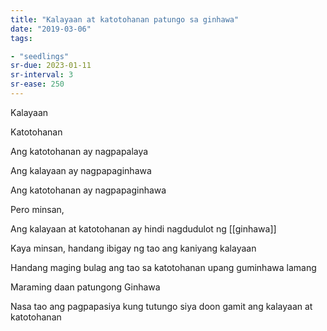 ```yaml
---
title: "Kalayaan at katotohanan patungo sa ginhawa"
date: "2019-03-06"
tags:

- "seedlings"
sr-due: 2023-01-11
sr-interval: 3
sr-ease: 250
---
```


Kalayaan

Katotohanan

Ang katotohanan ay nagpapalaya

Ang kalayaan ay nagpapaginhawa

Ang katotohanan ay nagpapaginhawa

Pero minsan,

Ang kalayaan at katotohanan ay hindi nagdudulot ng [[ginhawa]]

Kaya minsan, handang ibigay ng tao ang kaniyang kalayaan

Handang maging bulag ang tao sa katotohanan upang guminhawa lamang

Maraming daan patungong Ginhawa

Nasa tao ang pagpapasiya kung tutungo siya doon gamit ang kalayaan at katotohanan

